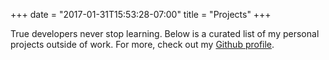 +++
date = "2017-01-31T15:53:28-07:00"
title = "Projects"
+++

True developers never stop learning. Below is a curated list of my personal projects outside of work. For more, check out my [Github profile](https://github.com/berto).

